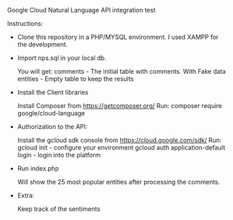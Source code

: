 Google Cloud Natural Language API integration test

Instructions:

- Clone this repository in a PHP/MYSQL environment. I used XAMPP for the development.

- Import nps.sql in your local db.
	
	You will get:
		comments - The initial table with comments. With Fake data
		entities - Empty table to keep the results

- Install the Client libraries

	Install Composer from https://getcomposer.org/
	Run: 
		composer require google/cloud-language

- Authorization to the API:

	Install the gcloud sdk console from https://cloud.google.com/sdk/
	Run:
		gcloud init - configure your environment
		gcloud auth application-default login - login into the platform

- Run index.php

	Will show the 25 most popular entities after processing the comments.


- Extra:

	Keep track of the sentiments
